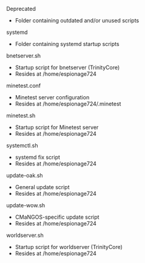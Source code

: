 Deprecated
- Folder containing outdated and/or unused scripts

systemd
- Folder containing systemd startup scripts

bnetserver.sh
- Startup script for bnetserver (TrinityCore)
- Resides at /home/espionage724

minetest.conf
- Minetest server configuration
- Resides at /home/espionage724/.minetest

minetest.sh
- Startup script for Minetest server
- Resides at /home/espionage724

systemctl.sh
- systemd fix script
- Resides at /home/espionage724

update-oak.sh
- General update script
- Resides at /home/espionage724

update-wow.sh
- CMaNGOS-specific update script
- Resides at /home/espionage724

worldserver.sh
- Startup script for worldserver (TrinityCore)
- Resides at /home/espionage724
